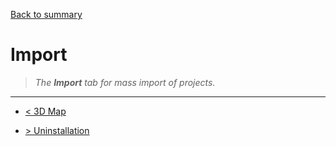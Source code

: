 [Back to summary](/documentation/EN/01%20-%20Summary.md)

# Import

> *The **Import** tab for mass import of projects.*

---

- [< 3D Map](/documentation/EN/06%20-%203D%20Map.md)

- [> Uninstallation](/documentation/EN/08%20-%20Uninstallation.md)